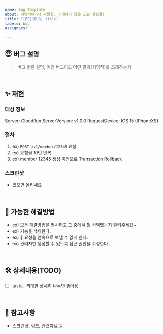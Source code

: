 ```yaml
---
name: Bug Template
about: 치명적이거나 짜잘한, 기대하지 않은 모든 행동들!
title: "[BE][BUG] title"
labels: bug
assignees: ''

---
```


## 😇 버그 설명
> 버그 한줄 설명, 어떤 버그이고 어떤 결과(치명적)를 초래하는지

<br/>



## ✨ 재현
### 대상 정보
Server: CloudRun
ServerVersion: v1.0.0
RequestDevice: IOS 15 (IPhoneXS)

### 절차
1. ex) `POST /v1/member/12345` 요청
2. ex) 요청을 10번 반복
3. ex) member 12345 생성 이전으로 Transaction Rollback

### 스크린샷
- 있으면 올리세요

<br/>



## 🤔 가능한 해결방법
- ex) 모든 해결방법을 명시하고 그 중에서 뭘 선택했는지 알려주세요~
- ex) 기능을 삭제한다.
- ex) 🎉 요청을 연속으로 보낼 수 없게 한다. 
- ex) 관리자만 생성할 수 있도록 접근 권한을 수정한다.

<br/>



## 🛠 상세내용(TODO)
- [ ] task는 최대한 상세히 나누면 좋아용

<br/>



## 📙 참고사항
- 스크린샷, 링크, 관련자료 등

<br/>
